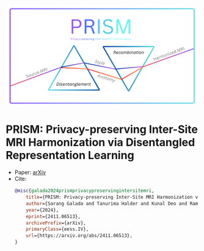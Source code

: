 ![PRISM Logo](img/PRISM_logo.png)

# PRISM: Privacy-preserving Inter-Site MRI Harmonization via Disentangled Representation Learning

- Paper: [arXiv](https://arxiv.org/abs/2411.06513)
- Cite:
  ```bibtex
  @misc{galada2024prismprivacypreservingintersitemri,
      title={PRISM: Privacy-preserving Inter-Site MRI Harmonization via Disentangled Representation Learning}, 
      author={Sarang Galada and Tanurima Halder and Kunal Deo and Ram P Krish and Kshitij Jadhav},
      year={2024},
      eprint={2411.06513},
      archivePrefix={arXiv},
      primaryClass={eess.IV},
      url={https://arxiv.org/abs/2411.06513},
  }
  ```
